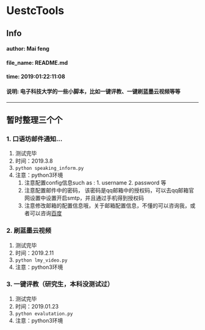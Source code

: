 # UestcTools
## Info
#### __author__: Mai feng
#### __file_name__: README.md
#### __time__: 2019:01:22:11:08
#### 说明: 电子科技大学的一些小脚本，比如一键评教、一键刷蓝墨云视频等等

-------

## 暂时整理三个个
### 1. 口语坊邮件通知...
1. 测试完毕
2. 时间：2019.3.8
3. `python speaking_inform.py`
4. 注意：python3环境
    1. 注意配置config信息such as : 1. username 2. password 等
    2. 注意配置邮件中的密码， 该密码是qq邮箱中的授权码，可以去qq邮箱官网设置中设置开启smtp，并且通过手机得到授权码
    3. 注意修改邮箱的配置信息哦，关于邮箱配置信息，不懂的可以咨询我，或者可以咨询[百度]('http://www.baidu.com')

    
### 2. 刷蓝墨云视频
1. 测试完毕
2. 时间：2019.2.11
3. `python lmy_video.py`
4. 注意：python3环境
### 3. 一键评教（研究生，本科没测试过）
1. 测试完毕
2. 时间：2019.01.23
3. `python evalutation.py`
4. 注意：python3环境